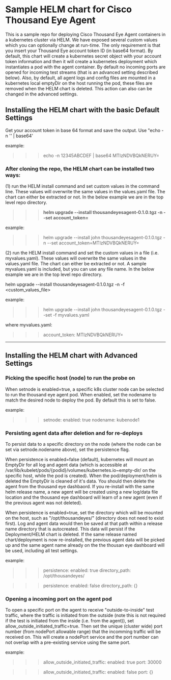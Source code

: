 # Sample HELM chart for Cisco Thousand Eye Agent

This is a sample repo for deploying Cisco Thousand Eye Agent containers in a kubernetes cluster via HELM. We have exposed several custom values which you can optionally change at run-time. The only requirement is that you insert your Thousand Eye account token ID (in base64 format). By default, this chart will create a kubernetes secret object with your account token information and then it will create a kubernetes deployment which instantiates a pod with the agent container. By default no incoming ports are opened for incoming test streams (that is an advanced setting described below). Also, by default, all agent logs and config files are mounted in a kubernetes local emptyDir on the host running the pod, these files are removed when the HELM chart is deleted. This action can also can be changed in the advanced settings.

## Installing the HELM chart with the basic Default Settings

Get your account token in base 64 format and save the output. Use "echo -n '<insert token>' | base64'

example:
>>>echo -n 12345ABCDEF | base64
>>>MTIzNDVBQkNERUY=

### After cloning the repo, the HELM chart can be installed two ways:

(1) run the HELM install command and set custom values in the command line. These values will overwrite the same values in the values.yaml file. The chart can either be extracted or not. In the below example we are in the top level repo directory.

>>>**helm upgrade --install <release name> thousandeyesagent-0.1.0.tgz -n <namespace> --set account_token=<base64 account token>**

example:
>>>helm upgrade --install john thousandeyesagent-0.1.0.tgz -n <namespace> --set account_token=MTIzNDVBQkNERUY=

(2) run the HELM install command and set the custom values in a file (i.e. myvalues.yaml). These values will overwrite the same values in the values.yaml file. The chart can either be extracted or not. A sample myvalues.yaml is included, but you can use any file name. In the below example we are in the top level repo directory.

helm upgrade --install <release name> thousandeyesagent-0.1.0.tgz -n <namespace> -f <custom_values_file>

example:
>>>helm upgrade --install john thousandeyesagent-0.1.0.tgz --set -f myvalues.yaml 

where myvalues.yaml: 

>>>account_token: MTIzNDVBQkNERUY=

----------------------------------------------------------------------------------------------------------------

## Installing the HELM chart with Advanced Settings

### Picking the specific host (node) to run the probe on

When setnode is enabled=true, a specific k8s cluster node can be selected to run the thousand eye agent pod. When enabled, set the nodename to match the desired node to deploy the pod. By default this is set to false.

example:
>>>setnode:
>>>  enabled: true
>>>  nodename: kubenode1

### Persisting agent data after deletion and for re-deploys

To persist data to a specific directory on the node (where the node can be set via setnode.nodename above), set the persistence flag. 

When persistence is enabled=false (default), kubernetes will mount an EmptyDir for all log and agent data (which is accessible at /var/lib/kubelet/pods/{podid}/volumes/kubernetes.io~empty-dir/ on the specific host, while the pod is created). When the pod/deployment/helm is deleted the EmptyDir is cleaned of it's data. You should then delete the agent from the thousand eye dashbaord. If you re-install with the same helm release name, a new agent will be created using a new log/data file location and the thousand eye dashboard will learn of a new agent (even if the previous agent was not deleted).

When persistence is enabled=true, set the directory which will be mounted on the host, such as "/opt/thousandeyes/" (directory does not need to exist first). Log and agent data would then be saved at that path within a release name directory that is autocreated. This data will persist if the Deployment/HELM chart is deleted. If the same release named chart/deployment is now re-installed, the previous agent data will be picked up and the same agent name already on the the thousan eye dashboard will be used, including all test settings.

example:
>>>persistence:
>>>  enabled: true
>>>  directory_path: /opt/thousandeyes/


>>>persistence:
>>>  enabled: false
>>>  directory_path: {}

### Opening a incoming port on the agent pod

To open a specific port on the agent to receive "outside-to-inside" test traffic, where the traffic is initiated from the outside (note this is not required if the test is initiated from the inside (i.e. from the agent)), set allow_outside_initiated_traffic=true. Then set the unique (cluster wide) port number (from nodePort allowable range) that the incomming traffic will be received on. This will create a nodePort service and the port number can not overlap with a pre-existing service using the same port. 

example:
>>>allow_outside_initiated_traffic:
>>>  enabled: true
>>>  port: 30000

>>>allow_outside_initiated_traffic:
>>>  enabled: false
>>>  port: {}
